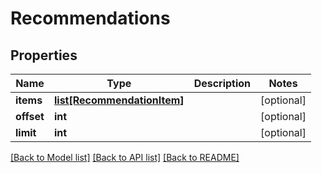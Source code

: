 # Recommendations

## Properties
Name | Type | Description | Notes
------------ | ------------- | ------------- | -------------
**items** | [**list[RecommendationItem]**](RecommendationItem.md) |  | [optional] 
**offset** | **int** |  | [optional] 
**limit** | **int** |  | [optional] 

[[Back to Model list]](../README.md#documentation-for-models) [[Back to API list]](../README.md#documentation-for-api-endpoints) [[Back to README]](../README.md)

